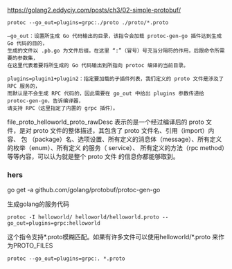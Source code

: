 
https://golang2.eddycjy.com/posts/ch3/02-simple-protobuf/

``` 
protoc --go_out=plugins=grpc:./proto ./proto/*.proto

–go_out：设置所生成 Go 代码输出的目录，该指令会加载 protoc-gen-go 插件达到生成 Go 代码的目的，
生成的文件以 .pb.go 为文件后缀，在这里 “:”（冒号）号充当分隔符的作用，后跟命令所需要的参数集，
在这里代表着要将所生成的 Go 代码输出到所指向 protoc 编译的当前目录。

plugins=plugin1+plugin2：指定要加载的子插件列表，我们定义的 proto 文件是涉及了 RPC 服务的，
而默认是不会生成 RPC 代码的，因此需要在 go_out 中给出 plugins 参数传递给 protoc-gen-go，告诉编译器，
请支持 RPC（这里指定了内置的 grpc 插件）。
```


file_proto_helloworld_proto_rawDesc
表示的是一个经过编译后的 proto 文 件，是对 proto 文件的整体描述，其包含了 proto 文件名、引用（import）内容、
包 （package）名、选项设置、所有定义的消息体（message）、所有定义的枚举（enum）、所有定义 的服务（ service）、
所有定义的方法（rpc method）等等内容，可以认为就是整个 proto 文件 的信息你都能够取到。


### hers 

go get -a github.com/golang/protobuf/protoc-gen-go

生成golang的服务代码
```
protoc -I helloworld/ helloworld/helloworld.proto --go_out=plugins=grpc:helloworld
```
这个指令支持*.proto模糊匹配。如果有许多文件可以使用helloworld/*.proto 来作为PROTO_FILES

```
protoc --go_out=plugins=grpc:. *.proto
```
